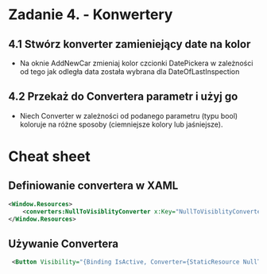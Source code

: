 # Zadanie 4. - Konwertery

## 4.1 Stwórz konverter zamieniejący date na kolor

- Na oknie AddNewCar zmieniaj kolor czcionki DatePickera w zależności od tego jak odległa data została wybrana dla DateOfLastInspection

## 4.2 Przekaż do Convertera parametr i użyj go

- Niech Converter w zależności od podanego parametru (typu bool) koloruje na różne sposoby (ciemniejsze kolory lub jaśniejsze).

# Cheat sheet

## Definiowanie convertera w XAML

```xml
<Window.Resources>
    <converters:NullToVisiblityConverter x:Key="NullToVisiblityConverter" />
</Window.Resources>
```

## Używanie Convertera

```xml
 <Button Visibility="{Binding IsActive, Converter={StaticResource NullToVisiblityConverter, ConverterParameter=true}}" />
```
